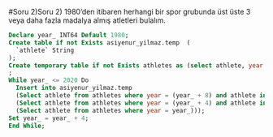 #Soru 2)Soru 2) 1980’den itibaren herhangi bir spor grubunda üst üste 3 veya daha fazla madalya almış atletleri bulalım.

```SQL
Declare year_ INT64 Default 1980;
Create table if not Exists asiyenur_yilmaz.temp  (
  `athlete` String
);
Create temporary table if not Exists athletes as (select athlete, year from asiyenur_yilmaz.summer_medals where year >= 1980 group by athlete, year)
;
While year_ <= 2020 Do
  Insert into asiyenur_yilmaz.temp 
  (Select athlete from athletes where year = (year_ + 8) and athlete in 
  (Select athlete from athletes where year = (year_ + 4) and athlete in 
  (Select athlete from athletes where year = year_)));
Set year_ = year_ + 4;
End While;

```
